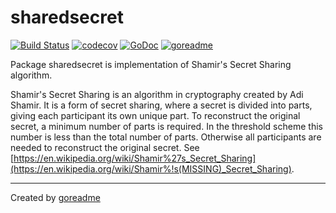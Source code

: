# sharedsecret

[![Build Status](https://travis-ci.org/posener/sharedsecret.svg?branch=master)](https://travis-ci.org/posener/sharedsecret)
[![codecov](https://codecov.io/gh/posener/sharedsecret/branch/master/graph/badge.svg)](https://codecov.io/gh/posener/sharedsecret)
[![GoDoc](https://godoc.org/github.com/posener/sharedsecret?status.svg)](http://godoc.org/github.com/posener/sharedsecret)
[![goreadme](https://goreadme.herokuapp.com/badge/posener/sharedsecret.svg)](https://goreadme.herokuapp.com)

Package sharedsecret is implementation of Shamir's Secret Sharing algorithm.

Shamir's Secret Sharing is an algorithm in cryptography created by Adi Shamir. It is a form of
secret sharing, where a secret is divided into parts, giving each participant its own unique
part. To reconstruct the original secret, a minimum number of parts is required. In the threshold
scheme this number is less than the total number of parts. Otherwise all participants are needed
to reconstruct the original secret. See [https://en.wikipedia.org/wiki/Shamir%27s_Secret_Sharing](https://en.wikipedia.org/wiki/Shamir%!s(MISSING)_Secret_Sharing).


---

Created by [goreadme](https://github.com/apps/goreadme)
